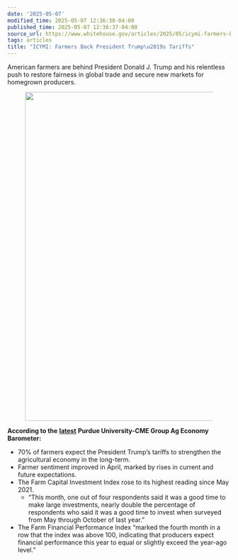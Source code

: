 ```yaml
---
date: '2025-05-07'
modified_time: 2025-05-07 12:36:38-04:00
published_time: 2025-05-07 12:36:37-04:00
source_url: https://www.whitehouse.gov/articles/2025/05/icymi-farmers-back-president-trumps-tariffs/
tags: articles
title: "ICYMI: Farmers Back President Trump\u2019s Tariffs"
---
```

 
American farmers are behind President Donald J. Trump and his relentless
push to restore fairness in global trade and secure new markets for
homegrown producers.

<figure>
<img
src="https://www.whitehouse.gov/wp-content/uploads/2025/05/Figure8-1024x742-1.jpg"
style="width:500px" decoding="async" data-fetchpriority="high"
sizes="(max-width: 1024px) 100vw, 1024px"
srcset="https://www.whitehouse.gov/wp-content/uploads/2025/05/Figure8-1024x742-1.jpg 1024w, https://www.whitehouse.gov/wp-content/uploads/2025/05/Figure8-1024x742-1.jpg?resize=600,435 600w, https://www.whitehouse.gov/wp-content/uploads/2025/05/Figure8-1024x742-1.jpg?resize=768,557 768w"
width="1024" height="742" />
</figure>

**According to the**
[**latest**](https://ag.purdue.edu/commercialag/ageconomybarometer/farmer-sentiment-improves-as-long-term-optimism-outweighs-tariff-concerns/)
**Purdue University-CME Group Ag Economy Barometer:**

-   70% of farmers expect the President Trump’s tariffs to strengthen
    the agricultural economy in the long-term.
-   Farmer sentiment improved in April, marked by rises in current and
    future expectations.
-   The Farm Capital Investment Index rose to its highest reading since
    May 2021.
    -   “This month, one out of four respondents said it was a good time
        to make large investments, nearly double the percentage of
        respondents who said it was a good time to invest when surveyed
        from May through October of last year.”
-   The Farm Financial Performance Index “marked the fourth month in a
    row that the index was above 100, indicating that producers expect
    financial performance this year to equal or slightly exceed the
    year-ago level.”
